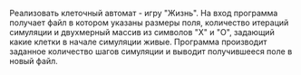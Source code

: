 Реализовать клеточный автомат - игру "Жизнь". На вход программа получает файл в котором указаны размеры поля, количество итераций симуляции и двухмерный массив из символов "X" и "O", задающий какие клетки в начале симуляции живые. Программа производит заданное количество шагов симуляции и выводит получившееся поле в новый файл.